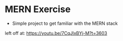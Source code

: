 # MERN Exercise
- Simple project to get familiar with the MERN stack

left off at: https://youtu.be/7CqJlxBYj-M?t=3603
